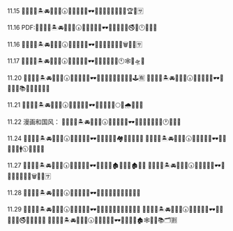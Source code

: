11.15
💞🤞🐙🍣🏝🚘🧜🍙📞🕠🚿🍢💂😌🥥🕶💺🙈🧛🌝💆🤜🔎🐴🏆🔵🈂

11.16
PDF:💞🤞🐙🍣🏝🚘🧜🍙📞🕠🚿🍢💂😌🥥🕶💺🙈🧛🌝📖🚭🎅🕛🏒🐳🈳

11.16
💞🤞🐙🍣🏝🚘🧜🍙📞🕠🚿🍢💂😌🥥🕶💺🙈🧛🌝🐲👢😔🗑💆🏈🈂

11.17
💞🤞🐙🍣🏝🚘🧜🍙📞🕠🚿🍢💂😌🥥🕶💺🙈🧛🌝👞🛑🕚🕸👡🛸🆚

11.20
💞🤞🐙🍣🏝🚘🧜🍙📞🕠🚿🍢💂😌🥥🕶💺🙈🧝🐬📎🦅🌽🥑💚🕹🈶
💞🤞🐙🍣🏝🚘🧜🍙📞🕠🚿🍢💂😌🥥🕶💺🙈🧝🐬📚🥳😎🤘👒🚚🈸

11.21
💞🤞🐙🍣🏝🚘🧜🍙📞🕠🚿🍢💂😌🥥🕶💺🙈🧛🌝🐶🌕🎃🌧👒🥞🈲

11.22
漫画和国风：
💞🤞🐙🍣🏝🚘🧜🍙📞🕠🚿🍢💂😌🥥🕶💺🙈🧛🌝📆👀🐗🕐👒🦃🈲

11.24
💞🤞🐙🍣🏝🚘🧜🍙📞🕠🚿🍢💂😌🥥🕶💺🙈🧝🐬📆🏘🎅🥍🐚🤞🈲
💞🤞🐙🍣🏝🚘🧜🍙📞🕠🚿🍢💂😌🥥🕶💺🙈🧝🐬💲🚹🕥🖖🐊🚊🈶

11.27
💞🤞🐙🍣🏝🚘🧜🍙📞🕠🚿🍢💂😌🥥🕶💺🙈🧝🐬🏚💓🐏🥊🏚🔲🈁
💞🤞🐙🍣🏝🚘🧜🍙📞🕠🚿🍢💂😌🥥🕶💺🙈🧝🐬🐶🍖🤪🗑📆😜🈂

11.28
💞🤞🐙🍣🏝🚘🧜🍙📞🕠🚿🍢💂😌🥥🕶💺🙈🧛🌝🎾🔤🥴🥋🐆🛶🈁

11.29
💞🤞🐙🍣🏝🚘🧜🍙📞🕠🚿🍢💂😌🥥🕶💺🙈🧛🌝💞🙊📒🍠📖🎸🆚
💞🤞🐙🍣🏝🚘🧜🍙📞🕠🚿🍢💂😌🥥🕶💺🙈🧛🌝💎🚭🐓🐵📢🍤🈸
💞🤞🐙🍣🏝🚘🧜🍙📞🕠🚿🍢💂😌🥥🕶💺🙈🧝🐬🏚🕸🌂🍗📚🗂🈹
